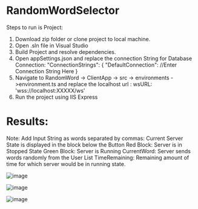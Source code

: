 # RandomWordSelector


Steps to run is Project:
1) Download zip folder or clone project to local machine.
2) Open .sln file in Visual Studio
3) Build Project and resolve dependencies.
4) Open appSettings.json and replace the connection String for Database Connection:
  "ConnectionStrings": {
    "DefaultConnection": //Enter Connection String Here
  }
5) Navigate to RandomWord -> ClientApp -> src -> environments ->environment.ts and replace the localhost url :
     wsURL: 'wss://localhost:XXXXX/ws'
6) Run the project using IIS Express

# Results:

 Note: Add Input String as words separated by commas:
Current Server State is displayed in the block below the Button
  Red Block: Server is in Stopped State
  Green Block: Server is Running
CurrentWord: Server sends words randomly from the User List
TimeRemaining: Remaining amount of time for which server would be in running state.

![image](https://user-images.githubusercontent.com/45782617/114217688-7a0eb500-9936-11eb-99d0-74f67fcd30d7.png)

![image](https://user-images.githubusercontent.com/45782617/114217873-bd692380-9936-11eb-8b43-eae24b47d1e4.png)

![image](https://user-images.githubusercontent.com/45782617/114217895-c3f79b00-9936-11eb-93df-f11db0bea789.png)
